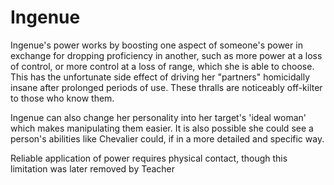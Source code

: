 # Ingenue
Ingenue's power works by boosting one aspect of someone's power in exchange for dropping proficiency in another, such as more power at a loss of control, or more control at a loss of range, which she is able to choose. This has the unfortunate side effect of driving her "partners" homicidally insane after prolonged periods of use. These thralls are noticeably off-kilter to those who know them.

Ingenue can also change her personality into her target's 'ideal woman' which makes manipulating them easier. It is also possible she could see a person's abilities like Chevalier could, if in a more detailed and specific way.

Reliable application of power requires physical contact, though this limitation was later removed by Teacher

